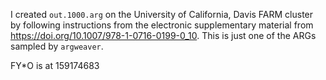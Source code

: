 I created `out.1000.arg` on the University of California, Davis FARM cluster by following instructions from the electronic supplementary material from https://doi.org/10.1007/978-1-0716-0199-0_10. This is just one of the ARGs sampled by `argweaver`.

FY*O is at 159174683